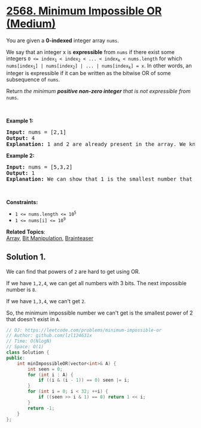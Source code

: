 # [2568. Minimum Impossible OR (Medium)](https://leetcode.com/problems/minimum-impossible-or)

<p>You are given a <strong>0-indexed</strong>&nbsp;integer array <code>nums</code>.</p>
<p>We say that an integer x is <strong>expressible</strong> from <code>nums</code> if there exist some integers <code>0 &lt;= index<sub>1</sub> &lt; index<sub>2</sub> &lt; ... &lt; index<sub>k</sub> &lt; nums.length</code> for which <code>nums[index<sub>1</sub>] | nums[index<sub>2</sub>] | ... | nums[index<sub>k</sub>] = x</code>. In other words, an integer is expressible if it can be written as the bitwise OR of some subsequence of <code>nums</code>.</p>
<p>Return <em>the minimum <strong>positive non-zero integer</strong>&nbsp;that is not </em><em>expressible from </em><code>nums</code>.</p>
<p>&nbsp;</p>
<p><strong class="example">Example 1:</strong></p>
<pre><strong>Input:</strong> nums = [2,1]
<strong>Output:</strong> 4
<strong>Explanation:</strong> 1 and 2 are already present in the array. We know that 3 is expressible, since nums[0] | nums[1] = 2 | 1 = 3. Since 4 is not expressible, we return 4.
</pre>
<p><strong class="example">Example 2:</strong></p>
<pre><strong>Input:</strong> nums = [5,3,2]
<strong>Output:</strong> 1
<strong>Explanation:</strong> We can show that 1 is the smallest number that is not expressible.
</pre>
<p>&nbsp;</p>
<p><strong>Constraints:</strong></p>
<ul>
	<li><code>1 &lt;= nums.length &lt;= 10<sup>5</sup></code></li>
	<li><code>1 &lt;= nums[i] &lt;= 10<sup>9</sup></code></li>
</ul>

**Related Topics**:  
[Array](https://leetcode.com/tag/array/), [Bit Manipulation](https://leetcode.com/tag/bit-manipulation/), [Brainteaser](https://leetcode.com/tag/brainteaser/)

## Solution 1.

We can find that powers of `2` are hard to get using OR.

If we have `1,2,4`, we can get all numbers with 3 bits. The next impossible number is `8`.

If we have `1,3,4`, we can't get `2`.

So, the minimum impossible number we can't get is the smallest power of 2 that doesn't exist in `A`.

```cpp
// OJ: https://leetcode.com/problems/minimum-impossible-or
// Author: github.com/lzl124631x
// Time: O(NlogN)
// Space: O(1)
class Solution {
public:
    int minImpossibleOR(vector<int>& A) {
        int seen = 0;
        for (int i : A) {
            if ((i & (i - 1)) == 0) seen |= i;
        }
        for (int i = 0; i < 32; ++i) {
            if ((seen >> i & 1) == 0) return 1 << i;
        }
        return -1;
    }
};
```
